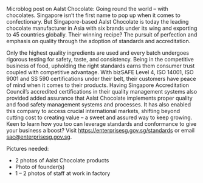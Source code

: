 




Microblog post on Aalst Chocolate:
Going round the world – with chocolates.
Singapore isn’t the first name to pop up when it comes to confectionary. But Singapore-based Aalst Chocolate is today the leading chocolate manufacturer in Asia with six brands under its wing and exporting to 45 countries globally.
Their winning recipe?
The pursuit of perfection and emphasis on quality through the adoption of standards and accreditation.

Only the highest quality ingredients are used and every batch undergoes rigorous testing for safety, taste, and consistency. Being in the competitive business of food, upholding the right standards earns them consumer trust coupled with competitive advantage. 
With bizSAFE Level 4, ISO 14001, ISO 9001 and SS 590 certifications under their belt, their customers have peace of mind when it comes to their products. Having Singapore Accreditation Council’s accredited certifications in their quality management systems also provided added assurance that Aalst Chocolate implements proper quality and food safety management systems and processes. It has also enabled this company to access crucial international markets, shifting beyond cutting cost to creating value – a sweet and assured way to keep growing.
Keen to learn how you too can leverage standards and conformance to give your business a boost? Visit https://enterprisesg.gov.sg/standards or email sac@enterprisesg.gov.sg. 

Pictures needed:
-	2 photos of Aalst Chocolate products 
-	Photo of founder(s)
-	1 – 2 photos of staff at work in factory 

